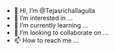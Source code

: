 - 👋 Hi, I’m @Tejasrichallagulla
- 👀 I’m interested in ...
- 🌱 I’m currently learning ...
- 💞️ I’m looking to collaborate on ...
- 📫 How to reach me ...

<!---
Tejasrichallagulla/Tejasrichallagulla is a ✨ special ✨ repository because its `README.md` (this file) appears on your GitHub profile.
You can click the Preview link to take a look at your changes.
--->
